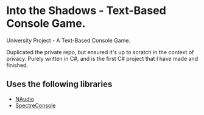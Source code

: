 # Into the Shadows - Text-Based Console Game.
University Project - A Text-Based Console Game.

Duplicated the private repo, but ensured it's up to scratch in the context of privacy. Purely written in C#, and is the first C# project that I have made and finished.

## Uses the following libraries
+ [NAudio](https://github.com/naudio/NAudio)
+ [SpectreConsole](https://spectreconsole.net/)
